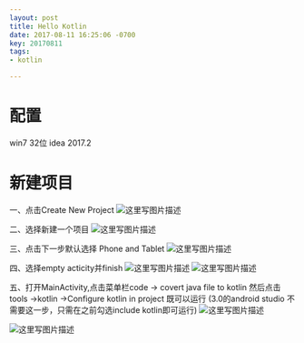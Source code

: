 ```yaml
---
layout: post
title: Hello Kotlin
date: 2017-08-11 16:25:06 -0700
key: 20170811
tags:
- kotlin

---
```


配置
==
win7 32位
idea 2017.2

新建项目
==

一、点击Create New Project
![这里写图片描述](http://img.blog.csdn.net/20170811154234088?watermark/2/text/aHR0cDovL2Jsb2cuY3Nkbi5uZXQvcXFfMzI3ODMzNTM=/font/5a6L5L2T/fontsize/400/fill/I0JBQkFCMA==/dissolve/70/gravity/SouthEast)

二、选择新建一个项目
![这里写图片描述](http://img.blog.csdn.net/20170811154442237?watermark/2/text/aHR0cDovL2Jsb2cuY3Nkbi5uZXQvcXFfMzI3ODMzNTM=/font/5a6L5L2T/fontsize/400/fill/I0JBQkFCMA==/dissolve/70/gravity/SouthEast)

三、点击下一步默认选择 Phone and Tablet
![这里写图片描述](http://img.blog.csdn.net/20170811154545946?watermark/2/text/aHR0cDovL2Jsb2cuY3Nkbi5uZXQvcXFfMzI3ODMzNTM=/font/5a6L5L2T/fontsize/400/fill/I0JBQkFCMA==/dissolve/70/gravity/SouthEast)

四、选择empty acticity并finish
![这里写图片描述](http://img.blog.csdn.net/20170811154752387?watermark/2/text/aHR0cDovL2Jsb2cuY3Nkbi5uZXQvcXFfMzI3ODMzNTM=/font/5a6L5L2T/fontsize/400/fill/I0JBQkFCMA==/dissolve/70/gravity/SouthEast)
![这里写图片描述](http://img.blog.csdn.net/20170811154716849?watermark/2/text/aHR0cDovL2Jsb2cuY3Nkbi5uZXQvcXFfMzI3ODMzNTM=/font/5a6L5L2T/fontsize/400/fill/I0JBQkFCMA==/dissolve/70/gravity/SouthEast)

五、打开MainActivity,点击菜单栏code -> covert java file to kotlin 
然后点击tools ->kotlin ->Configure kotlin in project 既可以运行
(3.0的android studio 不需要这一步，只需在之前勾选include kotlin即可运行)
![这里写图片描述](http://img.blog.csdn.net/20170811155008495?watermark/2/text/aHR0cDovL2Jsb2cuY3Nkbi5uZXQvcXFfMzI3ODMzNTM=/font/5a6L5L2T/fontsize/400/fill/I0JBQkFCMA==/dissolve/70/gravity/SouthEast)

![这里写图片描述](http://img.blog.csdn.net/20170811155230581?watermark/2/text/aHR0cDovL2Jsb2cuY3Nkbi5uZXQvcXFfMzI3ODMzNTM=/font/5a6L5L2T/fontsize/400/fill/I0JBQkFCMA==/dissolve/70/gravity/SouthEast)
